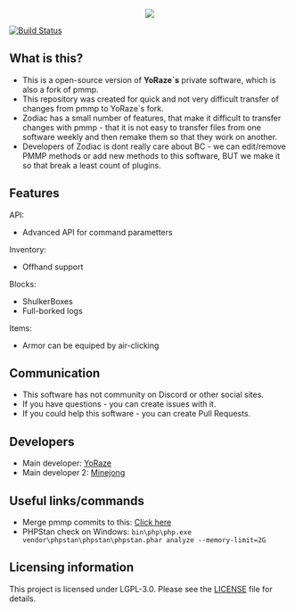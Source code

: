 <p align="center">
	<img src="https://user-images.githubusercontent.com/25742996/76456007-61f0fd00-63e7-11ea-9e30-260ceb5f9820.png"></img><br>
</p>

[![Build Status](https://travis-ci.com/yosoftteam/Zodiac.svg?branch=master)](https://travis-ci.org/ZodiacMine/Zodiac)

## What is this?
- This is a open-source version of **YoRaze\`s** private software, which is also a fork of pmmp.
- This repository was created for quick and not very difficult transfer of changes from pmmp to YoRaze\`s fork.
- Zodiac has a small number of features, that make it difficult to transfer changes with pmmp - that it is not easy to transfer files from one software weekly and then remake them so that they work on another.
- Developers of Zodiac is dont really care about BC - we can edit/remove PMMP methods or add new methods to this software, BUT we make it so that break a least count of plugins.

## Features
API:
- Advanced API for command parametters

Inventory:
- Offhand support

Blocks:
- ShulkerBoxes
- Full-borked logs

Items:
- Armor can be equiped by air-clicking

## Communication
- This software has not community on Discord or other social sites.
- If you have questions - you can create issues with it.
- If you could help this software - you can create Pull Requests.

## Developers
- Main developer: [YoRaze](https://github.com/yoraze)
- Main developer 2: [Minejong](https://github.com/Minejong)

## Useful links/commands
- Merge pmmp commits to this: [Click here](https://github.com/ZodiacMine/Zodiac/compare/master...pmmp:master)
- PHPStan check on Windows: `bin\php\php.exe vendor\phpstan\phpstan\phpstan.phar analyze --memory-limit=2G`

## Licensing information
This project is licensed under LGPL-3.0. Please see the [LICENSE](/LICENSE) file for details.
